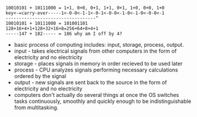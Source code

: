 ```
10010101 + 10111000 = 1+1, 0+0, 0+1, 1+1, 0+1, 1+0, 0+0, 1+0
key<-=carry-over-----1<-0-0<-1-1<-0-1<-0-0<-1-0<-1-0<-0-0<-1
----------------------------------^
10010101 + 10111000 = 101001101
128+16+4+1+128+32+16+8=256+64+8+4+1
-----147 + 182----- = 186 why am I off by 4?
```

- basic process of computing includes: input, storage, process, output.
- input - takes electrical signals from other computers in the form of electricity and no electricity
- storage - places signals in memory in order recieved to be used later
- process - CPU analyzes signals performing necessary calculations ordered by the signal
- output - new signals are sent back to the source in the form of electricity and no electricity
- computers don't actually do several things at once the OS switches tasks continuously, smoothly and quickly enough to be indistinguishable from multitasking.